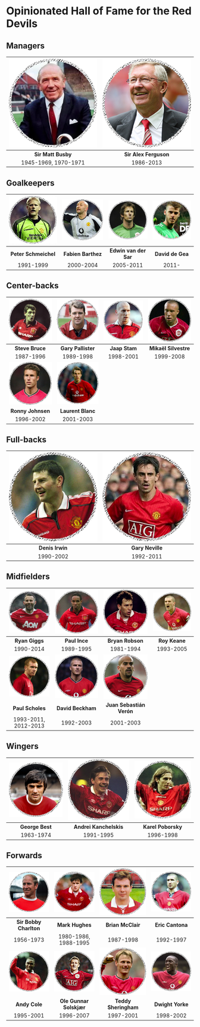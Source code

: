 # Opinionated Hall of Fame for the Red Devils

## Managers

![](managers/matt-busby.png) | ![](managers/alex-ferguson.png)
:---------------------------:|:------------------------------:
**Sir Matt Busby**           | **Sir Alex Ferguson**
1945-1969, 1970-1971         | 1986-2013

## Goalkeepers

![](gk/schmeichel.png) | ![](gk/barthez.png) | ![](gk/van-der-sar.png) | ![](gk/de-gea.png)
:---------------------:|:-------------------:|:-----------------------:|:-----------------:
**Peter Schmeichel**   | **Fabien Barthez**  | **Edwin van der Sar**   | **David de Gea**
1991-1999              | 2000-2004           | 2005-2011               | 2011-

## Center-backs

![](cb/bruce.png)   | ![](cb/pallister.png) | ![](cb/stam.png) | ![](cb/silvestre.png)
:------------------:|:---------------------:|:----------------:|:--------------------:
**Steve Bruce**     | **Gary Pallister**    | **Jaap Stam**    | **Mikaël Silvestre**
1987-1996           | 1989-1998             | 1998-2001        | 1999-2008
![](cb/johnsen.png) | ![](cb/blanc.png)
**Ronny Johnsen**   | **Laurent Blanc**
1996-2002           | 2001-2003

## Full-backs

![](fb/irwin.png) | ![](fb/gary-neville.png)
:----------------:|:-----------------------:
**Denis Irwin**   | **Gary Neville**
1990-2002         | 1992-2011

## Midfielders

![](mf/giggs.png)    | ![](mf/paul-ince.png) | ![](mf/bryan-robson.png) | ![](mf/roy-keane.png)
:-------------------:|:---------------------:|:------------------------:|:--------------------:
**Ryan Giggs**       | **Paul Ince**         | **Bryan Robson**         | **Roy Keane**
1990-2014            | 1989-1995             | 1981-1994                | 1993-2005
![](mf/scholes.png)  | ![](mf/beckham.png)   | ![](mf/veron.png)
**Paul Scholes**     | **David Beckham**     | **Juan Sebastián Verón**
1993-2011, 2012-2013 | 1992-2003             | 2001-2003

## Wingers

![](wingers/george-best.png) | ![](wingers/kanchelskis.png) | ![](wingers/poborsky.png)
:---------------------------:|:----------------------------:|:------------------------:
**George Best**              | **Andrei Kanchelskis**       | **Karel Poborsky**
1963-1974                    | 1991-1995                    | 1996-1998

## Forwards

![](fw/bobby-charlton.png) | ![](fw/mark-hughes.png) | ![](fw/brian-mcclair.png) | ![](fw/cantona.png)
:-------------------------:|:-----------------------:|:-------------------------:|:------------------:
**Sir Bobby Charlton**     | **Mark Hughes**         | **Brian McClair**         | **Eric Cantona**
1956-1973                  | 1980-1986, 1988-1995    | 1987-1998                 | 1992-1997
![](fw/andy-cole.png)      | ![](fw/solskjaer.png)   | ![](fw/sheringham.png)    | ![](fw/yorke.png)
**Andy Cole**              | **Ole Gunnar Solskjær** | **Teddy Sheringham**      | **Dwight Yorke**
1995-2001                  | 1996-2007               | 1997-2001                 | 1998-2002
